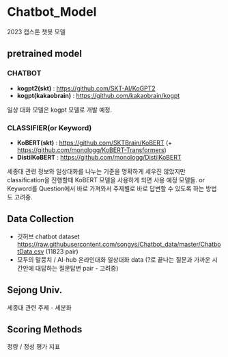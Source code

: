 # Chatbot_Model
2023 캡스톤 챗봇 모델


## pretrained model
### CHATBOT

- **kogpt2(skt)**  : https://github.com/SKT-AI/KoGPT2
- **kogpt(kakaobrain)** :  https://github.com/kakaobrain/kogpt

일상 대화 모델은 kogpt 모델로 개발 예정. 


### CLASSIFIER(or Keyword)

- **KoBERT(skt)** : https://github.com/SKTBrain/KoBERT
(+ https://github.com/monologg/KoBERT-Transformers)
- **DistilKoBERT** : https://github.com/monologg/DistilKoBERT

세종대 관련 정보와 일상대화를 나누는 기준을 명확하게 세우진 않았지만 classification을 진행할때 KoBERT 모델을 사용하게 되면 사용 예정 모델들. or Keyword를 Question에서 바로 가져와서 주제별로 바로 답변할 수 있도록 하는 방법도 고려중.



## Data Collection
- 깃허브 chatbot dataset https://raw.githubusercontent.com/songys/Chatbot_data/master/ChatbotData.csv (11823 pair)
- 모두의 말뭉치 / AI-hub 온라인대화 일상대화 data (?로 끝나는 질문과 가까운 시간안에 대답하는 질문답변 pair - 고려중)





## Sejong Univ.
세종대 관련 주제 - 세분화


  
## Scoring Methods
정량 / 정성 평가 지표




